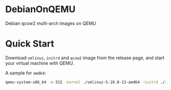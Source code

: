 # DebianOnQEMU

Debian qcow2 multi-arch images on QEMU

# Quick Start

Download `vmlinuz`, `initrd` and `qcow2` image from the release page, and start your virtual machine with QEMU.

A sample for `amd64`:

```bash
qemu-system-x86_64 -m 512 -kernel ./vmlinuz-5.10.0-13-amd64 -initrd ./initrd.img-5.10.0-13-amd64  -append "console=ttyS0 debug root=/dev/sda net.ifnames=0" -hda ./debian-bullseye-amd64.qcow2 -nographic -nic user,model=virtio-net-pci,hostfwd=tcp::5555-:22
```